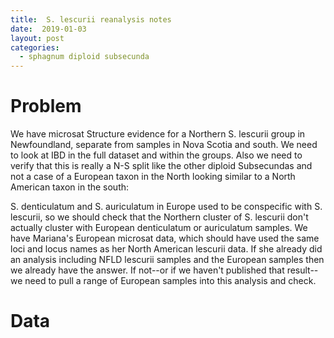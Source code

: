 ```yaml
---
title:  S. lescurii reanalysis notes
date:  2019-01-03
layout: post
categories:
  - sphagnum diploid subsecunda
---
```

# Problem

We have microsat Structure evidence for a Northern S. lescurii group in Newfoundland, separate from samples in Nova Scotia and south. We need to look at IBD in the full dataset and within the groups. Also we need to verify that this is really a N-S split like the other diploid Subsecundas and not a case of a European taxon in the North looking similar to a North American taxon in the south:

S. denticulatum and S. auriculatum in Europe used to be conspecific with S. lescurii, so we should check that the Northern cluster of S. lescurii don't actually cluster with European denticulatum or auriculatum samples. We have Mariana's European microsat data, which should have used the same loci and locus names as her North American lescurii data. If she already did an analysis including NFLD lescurii samples and the European samples then we already have the answer. If not--or if we haven't published that result--we need to pull a range of European samples into this analysis and check.

# Data
